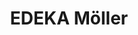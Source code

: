 ---
title: "EDEKA Möller"
url: /monheim-am-rhein/edeka-moeller-elsa-neumann-strasse/
shop: Supermarkt
---